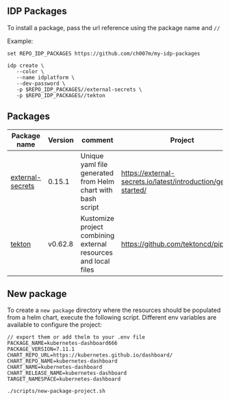 ## IDP Packages

To install a package, pass the url reference using the package name and `//`

Example:
```shell
set REPO_IDP_PACKAGES https://github.com/ch007m/my-idp-packages

idp create \
   --color \
   --name idplatform \
   --dev-password \
   -p $REPO_IDP_PACKAGES//external-secrets \
   -p $REPO_IDP_PACKAGES//tekton
```

## Packages

| Package name                         | Version | comment                                                        | Project                                                          |
|--------------------------------------|---------|----------------------------------------------------------------|------------------------------------------------------------------|
| [external-secrets](external-secrets) | 0.15.1  | Unique yaml file generated from Helm chart with bash script    | https://external-secrets.io/latest/introduction/getting-started/ |
| [tekton](tekton)                     | v0.62.8 | Kustomize project combining external resources and local files | https://github.com/tektoncd/pipeline/                            |

## New package

To create a `new package` directory  where the resources should be populated from a helm chart, execute the following script. Different env variables are available to configure the project: 

```shell
// export them or add thelm to your .env file
PACKAGE_NAME=kubernetes-dashboard666
PACKAGE_VERSION=7.11.1
CHART_REPO_URL=https://kubernetes.github.io/dashboard/
CHART_REPO_NAME=kubernetes-dashboard
CHART_NAME=kubernetes-dashboard
CHART_RELEASE_NAME=kubernetes-dashboard
TARGET_NAMESPACE=kubernetes-dashboard

./scripts/new-package-project.sh
```

